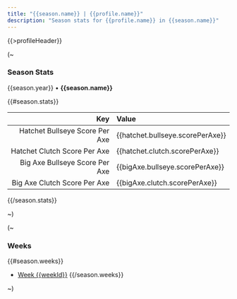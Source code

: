 ```yaml
---
title: "{{season.name}} | {{profile.name}}"
description: "Season stats for {{profile.name}} in {{season.name}}"
---
```


{{>profileHeader}}

(~

### Season Stats

{{season.year}} &bull; **{{season.name}}**

{{#season.stats}}

| Key | Value |
|----:|:------|
| Hatchet Bullseye Score Per Axe | {{hatchet.bullseye.scorePerAxe}} |
| Hatchet Clutch Score Per Axe | {{hatchet.clutch.scorePerAxe}} |
| Big Axe Bullseye Score Per Axe | {{bigAxe.bullseye.scorePerAxe}} |
| Big Axe Clutch Score Per Axe | {{bigAxe.clutch.scorePerAxe}} |

{{/season.stats}}

~)

(~

### Weeks

{{#season.weeks}}
- [Week {{weekId}}](/{{profile.profileId}}/s/{{season.seasonId}}/w/{{weekId}})
{{/season.weeks}}

~)